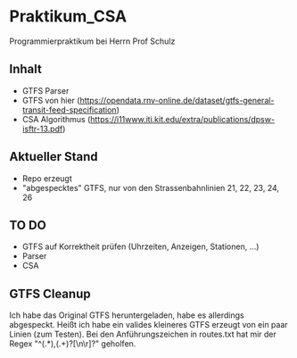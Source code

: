 # Praktikum_CSA

Programmierpraktikum bei Herrn Prof Schulz

## Inhalt

- GTFS Parser
- GTFS von hier (https://opendata.rnv-online.de/dataset/gtfs-general-transit-feed-specification)
- CSA Algorithmus (https://i11www.iti.kit.edu/extra/publications/dpsw-isftr-13.pdf)


## Aktueller Stand

- Repo erzeugt
- "abgespecktes" GTFS, nur von den Strassenbahnlinien 21, 22, 23, 24, 26

## TO DO

- GTFS auf Korrektheit prüfen (Uhrzeiten, Anzeigen, Stationen, ...)
- Parser
- CSA

## GTFS Cleanup

Ich habe das Original GTFS heruntergeladen, habe es allerdings abgespeckt. Heißt ich habe ein valides kleineres GTFS erzeugt von ein paar Linien (zum Testen). Bei den Anführungszeichen in routes.txt hat mir der Regex "^(.*),(.+)?[\n\r]?" geholfen.